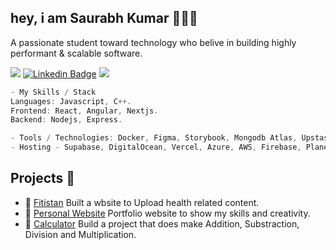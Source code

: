  ## hey, i am Saurabh Kumar 🙋🏽‍♂️
A passionate student toward technology who belive in building highly performant & scalable software. 

![](https://komarev.com/ghpvc/?username=sau0rabh) 
 [![Linkedin Badge](https://img.shields.io/badge/-dinesh%20talwadker-0072b1?style=flat&logo=Linkedin&logoColor=white)](https://www.linkedin.com/in/saurabh-kumar-737232145/ "Connect on LinkedIn") <a href="https://x.com/Sau0rabh"> <img src="https://img.shields.io/twitter/follow/dineshcodes?style=social"> </a>

```javascript
- My Skills / Stack
Languages: Javascript, C++.
Frontend: React, Angular, Nextjs.
Backend: Nodejs, Express.

- Tools / Technologies: Docker, Figma, Storybook, Mongodb Atlas, Upstash, Tunnel
- Hosting - Supabase, DigitalOcean, Vercel, Azure, AWS, Firebase, Planetscale,
```
## Projects 🎯
- 💪 [Fitistan](https://sau0rabh.github.io/Codsoft-project-fitistan/) Built a wbsite to Upload health related content.
- 🎨 [Personal Website](https://sau0rabh.github.io/Saurabh-Personal-website/) Portfolio website to show my skills and creativity.
- 🧮 [Calculator](https://sau0rabh.github.io/Codsoft-project-calculator/) Build a project that does make Addition, Substraction, Division and Multiplication.

<!---
Sau0rabh/Sau0rabh is a ✨ special ✨ repository because its `README.md` (this file) appears on your GitHub profile.
You can click the Preview link to take a look at your changes.
--->
